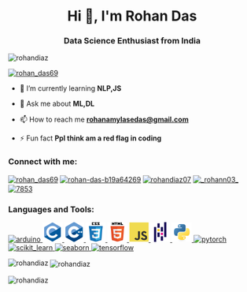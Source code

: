 

<h1 align="center">Hi 👋, I'm Rohan Das</h1>
<h3 align="center">Data Science Enthusiast from India</h3>




<p align="left"> <img src="https://komarev.com/ghpvc/?username=rohandiaz&label=Profile%20views&color=0e75b6&style=flat" alt="rohandiaz" /> </p>

<p align="left"> <a href="https://twitter.com/rohan_das69" target="blank"><img src="https://img.shields.io/twitter/follow/rohan_das69?logo=twitter&style=for-the-badge" alt="rohan_das69" /></a> </p>

- 🌱 I’m currently learning **NLP,JS**

- 💬 Ask me about **ML,DL**

- 📫 How to reach me **rohanamylasedas@gmail.com**

- ⚡ Fun fact **Ppl think am a red flag in coding**

<h3 align="left">Connect with me:</h3>
<p align="left">
<a href="https://twitter.com/rohan_das69" target="blank"><img align="center" src="https://raw.githubusercontent.com/rahuldkjain/github-profile-readme-generator/master/src/images/icons/Social/twitter.svg" alt="rohan_das69" height="30" width="40" /></a>
<a href="https://linkedin.com/in/rohan-das-b19a64269" target="blank"><img align="center" src="https://raw.githubusercontent.com/rahuldkjain/github-profile-readme-generator/master/src/images/icons/Social/linked-in-alt.svg" alt="rohan-das-b19a64269" height="30" width="40" /></a>
<a href="https://kaggle.com/rohandiaz07" target="blank"><img align="center" src="https://raw.githubusercontent.com/rahuldkjain/github-profile-readme-generator/master/src/images/icons/Social/kaggle.svg" alt="rohandiaz07" height="30" width="40" /></a>
<a href="https://instagram.com/_rohann03_" target="blank"><img align="center" src="https://raw.githubusercontent.com/rahuldkjain/github-profile-readme-generator/master/src/images/icons/Social/instagram.svg" alt="_rohann03_" height="30" width="40" /></a>
<a href="https://discord.gg/7853" target="blank"><img align="center" src="https://raw.githubusercontent.com/rahuldkjain/github-profile-readme-generator/master/src/images/icons/Social/discord.svg" alt="7853" height="30" width="40" /></a>
</p>

<h3 align="left">Languages and Tools:</h3>
<p align="left"> <a href="https://www.arduino.cc/" target="_blank" rel="noreferrer"> <img src="https://cdn.worldvectorlogo.com/logos/arduino-1.svg" alt="arduino" width="40" height="40"/> </a> <a href="https://www.cprogramming.com/" target="_blank" rel="noreferrer"> <img src="https://raw.githubusercontent.com/devicons/devicon/master/icons/c/c-original.svg" alt="c" width="40" height="40"/> </a> <a href="https://www.w3schools.com/cpp/" target="_blank" rel="noreferrer"> <img src="https://raw.githubusercontent.com/devicons/devicon/master/icons/cplusplus/cplusplus-original.svg" alt="cplusplus" width="40" height="40"/> </a> <a href="https://www.w3schools.com/css/" target="_blank" rel="noreferrer"> <img src="https://raw.githubusercontent.com/devicons/devicon/master/icons/css3/css3-original-wordmark.svg" alt="css3" width="40" height="40"/> </a> <a href="https://www.w3.org/html/" target="_blank" rel="noreferrer"> <img src="https://raw.githubusercontent.com/devicons/devicon/master/icons/html5/html5-original-wordmark.svg" alt="html5" width="40" height="40"/> </a> <a href="https://developer.mozilla.org/en-US/docs/Web/JavaScript" target="_blank" rel="noreferrer"> <img src="https://raw.githubusercontent.com/devicons/devicon/master/icons/javascript/javascript-original.svg" alt="javascript" width="40" height="40"/> </a> <a href="https://pandas.pydata.org/" target="_blank" rel="noreferrer"> <img src="https://raw.githubusercontent.com/devicons/devicon/2ae2a900d2f041da66e950e4d48052658d850630/icons/pandas/pandas-original.svg" alt="pandas" width="40" height="40"/> </a> <a href="https://www.python.org" target="_blank" rel="noreferrer"> <img src="https://raw.githubusercontent.com/devicons/devicon/master/icons/python/python-original.svg" alt="python" width="40" height="40"/> </a> <a href="https://pytorch.org/" target="_blank" rel="noreferrer"> <img src="https://www.vectorlogo.zone/logos/pytorch/pytorch-icon.svg" alt="pytorch" width="40" height="40"/> </a> <a href="https://scikit-learn.org/" target="_blank" rel="noreferrer"> <img src="https://upload.wikimedia.org/wikipedia/commons/0/05/Scikit_learn_logo_small.svg" alt="scikit_learn" width="40" height="40"/> </a> <a href="https://seaborn.pydata.org/" target="_blank" rel="noreferrer"> <img src="https://seaborn.pydata.org/_images/logo-mark-lightbg.svg" alt="seaborn" width="40" height="40"/> </a> <a href="https://www.tensorflow.org" target="_blank" rel="noreferrer"> <img src="https://www.vectorlogo.zone/logos/tensorflow/tensorflow-icon.svg" alt="tensorflow" width="40" height="40"/> </a> </p>

<p><img align="left" src="https://github-readme-stats.vercel.app/api/top-langs?username=rohandiaz&show_icons=true&locale=en&layout=compact" alt="rohandiaz" /></p>

<p>&nbsp;<img align="center" src="https://github-readme-stats.vercel.app/api?username=rohandiaz&show_icons=true&locale=en" alt="rohandiaz" /></p>

<p><img align="center" src="https://github-readme-streak-stats.herokuapp.com/?user=rohandiaz&" alt="rohandiaz" /></p>
